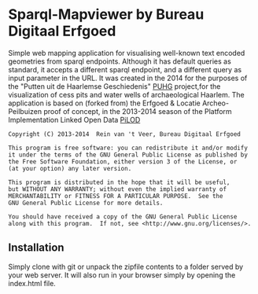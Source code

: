 Sparql-Mapviewer by Bureau Digitaal Erfgoed
=====================
Simple web mapping application for visualising well-known text encoded geometries from sparql endpoints. Although it has default queries as standard, it accepts a different sparql endpoint, and a different query as input parameter in the URL. It was created in the 2014 for the purposes of the "Putten uit de Haarlemse Geschiedenis" [PUHG](http://bureaudigitaalerfgoed.nl/puhg) project,for the visualization of cess pits and water wells of archaeological Haarlem. The application is based on (forked from) the Erfgoed & Locatie Archeo-Peilbuizen proof of concept, in the 2013-2014 season of the Platform Implementation Linked Open Data [PiLOD](http://www.pilod.nl)
    
    Copyright (C) 2013-2014  Rein van 't Veer, Bureau Digitaal Erfgoed

    This program is free software: you can redistribute it and/or modify
    it under the terms of the GNU General Public License as published by
    the Free Software Foundation, either version 3 of the License, or
    (at your option) any later version.

    This program is distributed in the hope that it will be useful,
    but WITHOUT ANY WARRANTY; without even the implied warranty of
    MERCHANTABILITY or FITNESS FOR A PARTICULAR PURPOSE.  See the
    GNU General Public License for more details.

    You should have received a copy of the GNU General Public License
    along with this program.  If not, see <http://www.gnu.org/licenses/>.

Installation
-----------
Simply clone with git or unpack the zipfile contents to a folder served by your web server. It will also run in your browser simply by opening the index.html file.
